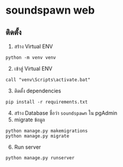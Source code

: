 # soundspawn web

## ติดตั้ง
1. สร้าง Virtual ENV
```
python -m venv venv
```

2. เข้าสู่ Virtual ENV
```
call "venv\Scripts\activate.bat"
```

3. ติดตั้ง dependencies
```
pip install -r requirements.txt
```

4. สร้าง Database ชื่อว่า `soundspawn` ใน pgAdmin
5. migrate ข้อมูล
```
python manage.py makemigrations
python manage.py migrate
```

6. Run server
```
python manage.py runserver
```